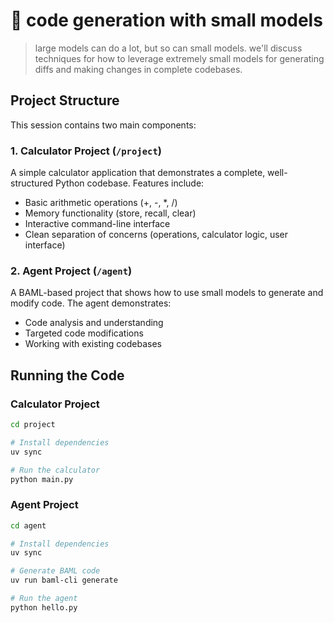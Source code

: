 # 🦄 code generation with small models

> large models can do a lot, but so can small models. we'll discuss techniques for how to leverage extremely small models for generating diffs and making changes in complete codebases.

## Project Structure

This session contains two main components:

### 1. Calculator Project (`/project`)
A simple calculator application that demonstrates a complete, well-structured Python codebase. Features include:
- Basic arithmetic operations (+, -, *, /)
- Memory functionality (store, recall, clear)
- Interactive command-line interface
- Clean separation of concerns (operations, calculator logic, user interface)

### 2. Agent Project (`/agent`)
A BAML-based project that shows how to use small models to generate and modify code. The agent demonstrates:
- Code analysis and understanding
- Targeted code modifications
- Working with existing codebases

## Running the Code

### Calculator Project
```bash
cd project

# Install dependencies
uv sync

# Run the calculator
python main.py
```

### Agent Project
```bash
cd agent

# Install dependencies
uv sync

# Generate BAML code
uv run baml-cli generate

# Run the agent
python hello.py
```
